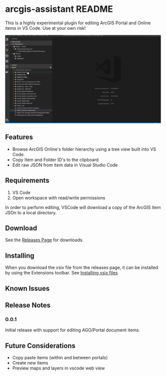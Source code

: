 # arcgis-assistant README

This is a highly experimental plugin for editing ArcGIS Portal and Online items in VS Code. Use at your own risk!

![img](./docs/img/demo.gif)

## Features

 - Browse ArcGIS Online's folder hierarchy using a tree view built into VS Code.
 - Copy Item and Folder ID's to the clipboard
 - Edit raw JSON from item data in Visual Studio Code

## Requirements

1. VS Code
2. Open workspace with read/write permissions

In order to perform editing, VSCode will download a copy of the ArcGIS Item JSOn to a local directory.

## Download

See the [Releases Page](https://github.com/roemhildtg/vscode-arcgis-assistant/releases) for downloads.

## Installing

When you download the vsix file from the releases page, it can be installed by using the Extensions toolbar. See [Installing vsix files](https://code.visualstudio.com/docs/editor/extension-gallery#_install-from-a-vsix)

## Known Issues


## Release Notes

### 0.0.1

Initial release with support for editing AGO/Portal document items.

## Future Considerations

 - Copy paste items (within and between portals)
 - Create new items 
 - Preview maps and layers in vscode web view